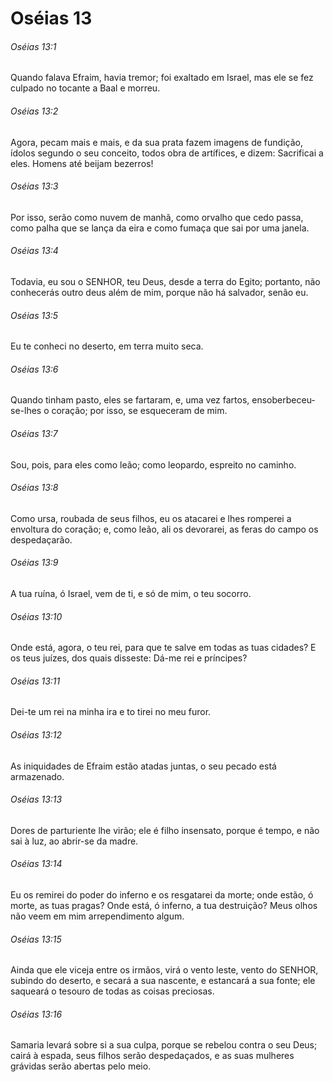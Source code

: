 # Oséias 13

###### Oséias 13:1

Quando falava Efraim, havia tremor; foi exaltado em Israel, mas ele se fez culpado no tocante a Baal e morreu.

###### Oséias 13:2

Agora, pecam mais e mais, e da sua prata fazem imagens de fundição, ídolos segundo o seu conceito, todos obra de artífices, e dizem: Sacrificai a eles. Homens até beijam bezerros!

###### Oséias 13:3

Por isso, serão como nuvem de manhã, como orvalho que cedo passa, como palha que se lança da eira e como fumaça que sai por uma janela.

###### Oséias 13:4

Todavia, eu sou o SENHOR, teu Deus, desde a terra do Egito; portanto, não conhecerás outro deus além de mim, porque não há salvador, senão eu.

###### Oséias 13:5

Eu te conheci no deserto, em terra muito seca.

###### Oséias 13:6

Quando tinham pasto, eles se fartaram, e, uma vez fartos, ensoberbeceu-se-lhes o coração; por isso, se esqueceram de mim.

###### Oséias 13:7

Sou, pois, para eles como leão; como leopardo, espreito no caminho.

###### Oséias 13:8

Como ursa, roubada de seus filhos, eu os atacarei e lhes romperei a envoltura do coração; e, como leão, ali os devorarei, as feras do campo os despedaçarão.

###### Oséias 13:9

A tua ruína, ó Israel, vem de ti, e só de mim, o teu socorro.

###### Oséias 13:10

Onde está, agora, o teu rei, para que te salve em todas as tuas cidades? E os teus juízes, dos quais disseste: Dá-me rei e príncipes?

###### Oséias 13:11

Dei-te um rei na minha ira e to tirei no meu furor.

###### Oséias 13:12

As iniquidades de Efraim estão atadas juntas, o seu pecado está armazenado.

###### Oséias 13:13

Dores de parturiente lhe virão; ele é filho insensato, porque é tempo, e não sai à luz, ao abrir-se da madre.

###### Oséias 13:14

Eu os remirei do poder do inferno e os resgatarei da morte; onde estão, ó morte, as tuas pragas? Onde está, ó inferno, a tua destruição? Meus olhos não veem em mim arrependimento algum.

###### Oséias 13:15

Ainda que ele viceja entre os irmãos, virá o vento leste, vento do SENHOR, subindo do deserto, e secará a sua nascente, e estancará a sua fonte; ele saqueará o tesouro de todas as coisas preciosas.

###### Oséias 13:16

Samaria levará sobre si a sua culpa, porque se rebelou contra o seu Deus; cairá à espada, seus filhos serão despedaçados, e as suas mulheres grávidas serão abertas pelo meio.

